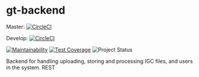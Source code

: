 # gt-backend

Master: [![CircleCI](https://circleci.com/gh/GlidingTracks/gt-backend/tree/master.svg?style=svg)](https://circleci.com/gh/GlidingTracks/gt-backend/tree/master)

Develop: [![CircleCI](https://circleci.com/gh/GlidingTracks/gt-backend/tree/develop.svg?style=svg)](https://circleci.com/gh/GlidingTracks/gt-backend/tree/develop)

[![Maintainability](https://api.codeclimate.com/v1/badges/1cc58af0530e82dedbed/maintainability)](https://codeclimate.com/github/GlidingTracks/gt-backend/maintainability)
[![Test Coverage](https://api.codeclimate.com/v1/badges/1cc58af0530e82dedbed/test_coverage)](https://codeclimate.com/github/GlidingTracks/gt-backend/test_coverage)
![Project Status](http://img.shields.io/badge/status-alpha-red.svg)

Backend for handling uploading, storing and processing IGC files, and users in the system. REST

